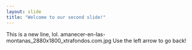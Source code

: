 ```yaml
---
layout: slide
title: "Welcome to our second slide!"
---
```

This is a new line, lol. amanecer-en-las-montanas_2880x1800_xtrafondos.com.jpg
Use the left arrow to go back!
